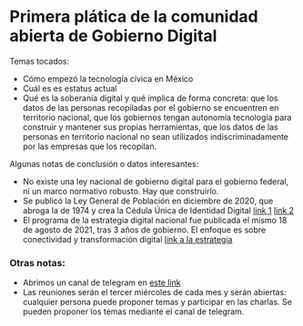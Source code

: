 # Primera plática de la comunidad abierta de Gobierno Digital

Temas tocados:
- Cómo empezó la tecnología cívica en México
- Cuál es es estatus actual
- Qué es la soberanía digital y qué implica de forma concreta: que los datos de las personas recopiladas por el gobierno se encuentren en territorio nacional, que los gobiernos tengan autonomía tecnología para construir y mantener sus propias herramientas, que los datos de las personas en territorio nacional no sean utilizados indiscriminadamente por las empresas que los recopilan.


Algunas notas de conclusión o datos interesantes:
- No existe una ley nacional de gobierno digital para el gobierno federal, ni un marco normativo robusto. Hay que construirlo.
- Se publicó la Ley General de Población en diciembre de 2020, que abroga la de 1974 y crea la Cédula Única de Identidad Digital [link 1](http://comunicacionnoticias.diputados.gob.mx/comunicacion/index.php/boletines/aprueba-camara-de-diputados-expedir-la-ley-general-de-poblacion#gsc.tab=0) [link 2](https://www.gob.mx/cms/uploads/attachment/file/589836/MPPIyGSV.pdf)
- El programa de la estrategia digital nacional fue publicada el mismo 18 de agosto de 2021, tras 3 años de gobierno. El enfoque es sobre conectividad y transformación digital [link a la estrategia](https://cofemersimir.gob.mx/portales/resumen/52203#)

### Otras notas:

- Abrimos un canal de telegram en [este link](https://t.me/joinchat/hXRMmH1MYxRlZDAz)
- Las reuniones serán el tercer miércoles de cada mes y serán abiertas: cualquier persona puede proponer temas y participar en las charlas. Se pueden proponer los temas mediante el canal de telegram.

